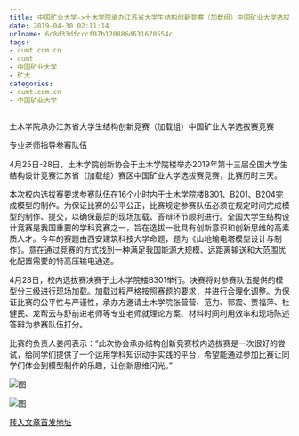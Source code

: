 ```yaml
---
title: 中国矿业大学->土木学院承办江苏省大学生结构创新竞赛（加载组）中国矿业大学选拔赛竞赛 | cumt.com.cn
date: 2019-04-30 02:11:14
urlname: 6c8d33dfcccf07b120886d631670554c
tags: 
- cumt.com.cn
- cumt
- 中国矿业大学
- 矿大
categories:
- cumt.com.cn
- 中国矿业大学
---
```


土木学院承办江苏省大学生结构创新竞赛（加载组）中国矿业大学选拔赛竞赛

专业老师指导参赛队伍

4月25日-28日，土木学院创新协会于土木学院楼举办2019年第十三届全国大学生结构设计竞赛江苏省（加载组）赛区中国矿业大学选拔赛竞赛，比赛历时三天。

本次校内选拔赛要求参赛队伍在16个小时内于土木学院楼B301、B201、B204完成模型的制作。为保证比赛的公平公正，比赛规定参赛队伍必须在规定时间完成模型的制作、提交，以确保最后的现场加载、答辩环节顺利进行。全国大学生结构设计竞赛是我国重要的学科竞赛之一，旨在选拔一批具有创新意识和创新思维的高素质人才。今年的赛题由西安建筑科技大学命题，题为《山地输电塔模型设计与制作》。意在通过竞赛的方式找到一种满足我国能源大规模、远距离输送和大范围优化配置需要的特高压输电通道。

4月28日，校内选拔赛决赛于土木学院楼B301举行。决赛将对参赛队伍提供的模型分三级进行现场加载。加载过程严格按照赛题的要求，并进行合理化调整。为保证比赛的公平性与严谨性，承办方邀请土木学院张营营、范力、郭震、贾福萍、杜健民、龙帮云与舒前进老师等专业老师就理论方案、材料时间利用效率和现场陈述答辩为参赛队伍打分。

比赛的负责人姜闯表示：“此次协会承办结构创新竞赛校内选拔赛是一次很好的尝试，给同学们提供了一个运用学科知识动手实践的平台，希望能通过参加比赛让同学们体会到模型制作的乐趣，让创新思维闪光。”

![图](http://xwzx.cumt.edu.cn/_upload/article/images/ce/8d/12608df6455188ef2c2a3a7e4b53/c739ec03-bbc0-4a07-881b-048d5fbd5bec.jpg)

![图](http://xwzx.cumt.edu.cn/_upload/article/images/ce/8d/12608df6455188ef2c2a3a7e4b53/abf34bd7-dd08-46d6-9838-a9221615b147.jpg)

[转入文章首发地址](http://xwzx.cumt.edu.cn/f9/83/c523a522627/page.htm)